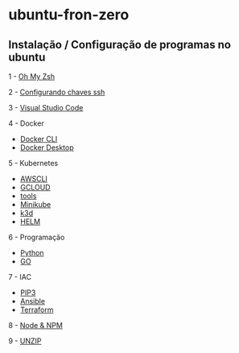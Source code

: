 # ubuntu-fron-zero

## Instalação / Configuração de programas no ubuntu

1 - [Oh My Zsh](/zsh/instalando.md)

2 - [Configurando chaves ssh](/ssh/chave-ssh.md)

3 - [Visual Studio Code](https://code.visualstudio.com/Download)

4 - Docker

- [Docker CLI](./docker/docker.md)
- [Docker Desktop](https://www.docker.com/products/docker-desktop/)

5 - Kubernetes

- [AWSCLI](./aws-cli/aws-cli.md)
- [GCLOUD](./gcloud/install.md)
- [tools](/k8s)
- [Minikube](./kubernetes/minikube/minikube.md)    
- [k3d](./kubernetes/k3d/)
- [HELM](./kubernetes/helm/helm.md)

6 - Programação

- [Python](./python/python.md)
- [GO](/go/go.md)

7 - IAC

- [PIP3](./iac/pip.md)
- [Ansible](./iac/ansible.md)
- [Terraform](./iac/terraform.md)

8 - [Node & NPM](./node/node.md)

9 - [UNZIP](./unzip/unzip.md)